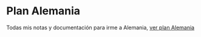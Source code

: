 # Plan Alemania
Todas mis notas y documentación para irme a Alemania, [ver plan Alemania](Alemania.md)


